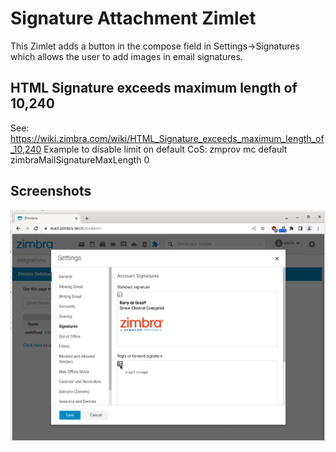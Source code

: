 # Signature Attachment Zimlet

This Zimlet adds a button in the compose field in Settings->Signatures which allows the user to add images in email signatures.

## HTML Signature exceeds maximum length of 10,240

See: https://wiki.zimbra.com/wiki/HTML_Signature_exceeds_maximum_length_of_10,240
Example to disable limit on default CoS: zmprov mc default zimbraMailSignatureMaxLength 0

## Screenshots

![](screenshots/Screenshot.png)
